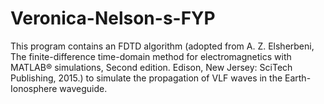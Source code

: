 # Veronica-Nelson-s-FYP
This program contains an FDTD algorithm (adopted from A. Z. Elsherbeni, The finite-difference time-domain method for electromagnetics with MATLAB® simulations, Second edition. Edison, New Jersey: SciTech Publishing, 2015.) to simulate the propagation of VLF waves in the Earth-Ionosphere waveguide. 

